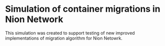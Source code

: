 # Simulation of container migrations in Nion Network
This simulation was created to support testing of new improved implementations of migration algorithm for Nion Netowrk.
